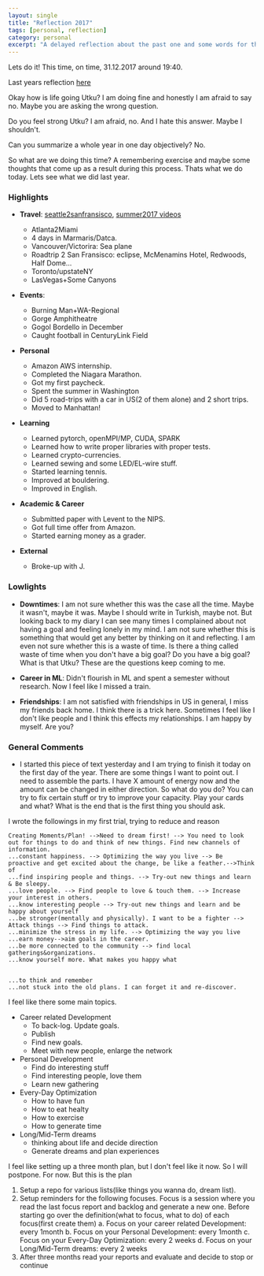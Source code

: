 ```yaml
---
layout: single
title: "Reflection 2017"
tags: [personal, reflection]
category: personal
excerpt: "A delayed reflection about the past one and some words for the next"
---
```


Lets do it! This time, on time, 31.12.2017 around 19:40.

Last years reflection [here](https://evcu.github.io/personal/reflection2016/)

Okay how is life going Utku? I am doing fine and honestly I am afraid to say no. Maybe you are asking the wrong question.

Do you feel strong Utku? I am afraid, no. And I hate this answer. Maybe I shouldn't.

Can you summarize a whole year in one day objectively? No.

So what are we doing this time? A remembering exercise and maybe some thoughts that come up as a result during this process. Thats what we do today. Lets see what we did last year.
### Highlights
- **Travel**: [seattle2sanfransisco](https://www.tumblr.com/blog/se2sf), [summer2017 videos](https://www.youtube.com/watch?v=tElf982F2FA&list=PLQ-hmWDr8eC8tOr8c-gihLqfgjJSr6zek)
    + Atlanta2Miami
    + 4 days in Marmaris/Datca.
    + Vancouver/Victorira: Sea plane
    + Roadtrip 2 San Fransisco: eclipse, McMenamins Hotel, Redwoods, Half Dome...
    + Toronto/upstateNY
    + LasVegas+Some Canyons

-  **Events**:
    +  Burning Man+WA-Regional
    +  Gorge Amphitheatre
    +  Gogol Bordello in December
    +  Caught football in CenturyLink Field

- **Personal**
    + Amazon AWS internship.
    + Completed the Niagara Marathon.
    + Got my first paycheck.
    + Spent the summer in Washington
    + Did 5 road-trips with a car in US(2 of them alone) and 2 short trips.
    + Moved to Manhattan!

- **Learning**
    + Learned pytorch, openMPI/MP, CUDA, SPARK
    + Learned how to write proper libraries with proper tests.
    + Learned crypto-currencies.
    + Learned sewing and some LED/EL-wire stuff.
    + Started learning tennis.
    + Improved at bouldering.
    + Improved in English.

- **Academic & Career**
    + Submitted paper with Levent to the NIPS.
    + Got full time offer from Amazon.
    + Started earning money as a grader.

- **External**
    + Broke-up with J.

### Lowlights
- __Downtimes__: I am not sure whether this was the case all the time. Maybe it wasn't, maybe it was. Maybe I should write in Turkish, maybe not. But looking back to my diary I can see many times I complained about not having a goal and feeling lonely in my mind. I am not sure whether this is something that would get any better by thinking on it and reflecting. I am even not sure whether this is a waste of time. Is there a thing called waste of time when you don't have a big goal? Do you have a big goal? What is that Utku? These are the questions keep coming to me.

- __Career in ML__: Didn't flourish in ML and spent a semester without research. Now I feel like I missed a train.

- __Friendships__: I am not satisfied with friendships in US in general, I miss my friends back home. I think there is a trick here. Sometimes I feel like I don't like people and I think this effects my relationships. I am happy by myself. Are you?

### General Comments
- I started this piece of text yesterday and I am trying to finish it today on the first day of the year. There are some things I want to point out. I need to assemble the parts. I have X amount of energy now and the amount can be changed in either direction. So what do you do? You can try to fix certain stuff or try to improve your capacity. Play your cards and what? What is the end that is the first thing you should ask.

I wrote the followings in my first trial, trying to reduce and reason

```
Creating Moments/Plan! -->Need to dream first! --> You need to look out for things to do and think of new things. Find new channels of information.
...constant happiness. --> Optimizing the way you live --> Be proactive and get excited about the change, be like a feather.-->Think of
...find inspiring people and things. --> Try-out new things and learn & Be sleepy.
...love people. --> Find people to love & touch them. --> Increase your interest in others.
...know interesting people --> Try-out new things and learn and be happy about yourself
...be stronger(mentally and physically). I want to be a fighter --> Attack things --> Find things to attack.
...minimize the stress in my life. --> Optimizing the way you live
...earn money-->aim goals in the career.
...be more connected to the community --> find local gatherings&organizations.
...know yourself more. What makes you happy what


...to think and remember
...not stuck into the old plans. I can forget it and re-discover.
```

I feel like there some main topics.

- Career related Development
  - To back-log. Update goals.
  - Publish
  - Find new goals.
  - Meet with new people, enlarge the network
- Personal Development
  - Find do interesting stuff
  - Find interesting people, love them
  - Learn new gathering
- Every-Day Optimization
  - How to have fun
  - How to eat healty
  - How to exercise
  - How to generate time
- Long/Mid-Term dreams
  - thinking about life and decide direction
  - Generate dreams and plan experiences


I feel like setting up a three month plan, but I don't feel like it now. So I will postpone. For now.
But this is the plan

1. Setup a repo for various lists(like things you wanna do, dream list).
2. Setup reminders for the following focuses. Focus is a session where you read the last focus report and backlog and generate a new one. Before starting go over the definition(what to focus, what to do) of each focus(first create them)
  a. Focus on your career related Development: every 1month
  b. Focus on your Personal Development: every 1month
  c. Focus on your Every-Day Optimization: every 2 weeks
  d. Focus on your Long/Mid-Term dreams: every 2 weeks
3. After three months read your reports and evaluate and decide to stop or continue
